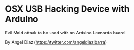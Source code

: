 # OSX USB Hacking Device with Arduino
Evil Maid attack to be used with an Arduino Leonardo board

By Angel Diaz (https://twitter.com/angeldiazibarra)

